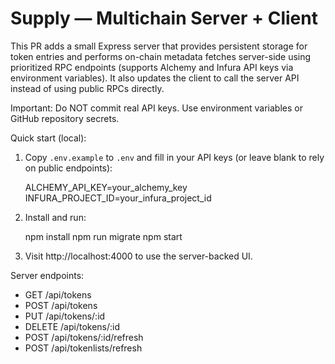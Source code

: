 # Supply — Multichain Server + Client

This PR adds a small Express server that provides persistent storage for token entries and performs on-chain metadata fetches server-side using prioritized RPC endpoints (supports Alchemy and Infura API keys via environment variables). It also updates the client to call the server API instead of using public RPCs directly.

Important: Do NOT commit real API keys. Use environment variables or GitHub repository secrets.

Quick start (local):

1. Copy `.env.example` to `.env` and fill in your API keys (or leave blank to rely on public endpoints):

   ALCHEMY_API_KEY=your_alchemy_key
   INFURA_PROJECT_ID=your_infura_project_id

2. Install and run:

   npm install
   npm run migrate
   npm start

3. Visit http://localhost:4000 to use the server-backed UI.

Server endpoints:
- GET /api/tokens
- POST /api/tokens
- PUT /api/tokens/:id
- DELETE /api/tokens/:id
- POST /api/tokens/:id/refresh
- POST /api/tokenlists/refresh
